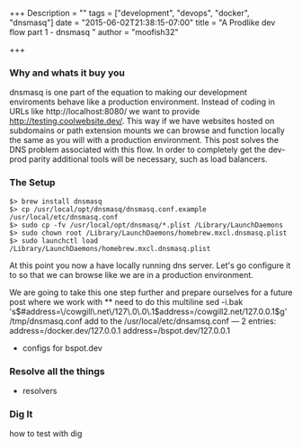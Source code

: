 +++
Description = ""
tags = ["development", "devops", "docker", "dnsmasq"]
date = "2015-06-02T21:38:15-07:00"
title = "A Prodlike dev flow part 1 - dnsmasq "
author = "moofish32"

+++

### Why and whats it buy you

dnsmasq is one part of the equation to making our development enviroments behave like a production environment.  Instead of coding in URLs like http://localhost:8080/ we want to provide http://testing.coolwebsite.dev/.  This way if we have websites hosted on subdomains or path extension mounts we can browse and function locally the same as you will with a production environment.  This post solves the DNS problem associated with this flow.  In order to completely get the dev-prod parity additional tools will be necessary, such as load balancers.

### The Setup
```
$> brew install dnsmasq
$> cp /usr/local/opt/dnsmasq/dnsmasq.conf.example /usr/local/etc/dnsmasq.conf
$> sudo cp -fv /usr/local/opt/dnsmasq/*.plist /Library/LaunchDaemons
$> sudo chown root /Library/LaunchDaemons/homebrew.mxcl.dnsmasq.plist
$> sudo launchctl load /Library/LaunchDaemons/homebrew.mxcl.dnsmasq.plist
```
At this point you now a have locally running dns server.  Let's go configure it to so that we can browse like we are in a production environment.

We are going to take this one step further and prepare ourselves for a future post where we work with 
** need to do this multiline
sed -i.bak 's$#address=\/cowgill\.net\/127\.0\.0\.1$address=/cowgill2.net/127.0.0.1$g' /tmp/dnsmasq.conf
add to the /usr/local/etc/dnsamsq.conf — 2 entries:
address=/docker.dev/127.0.0.1
address=/bspot.dev/127.0.0.1
- configs for bspot.dev

### Resolve all the things
- resolvers

### Dig It
how to test with dig

